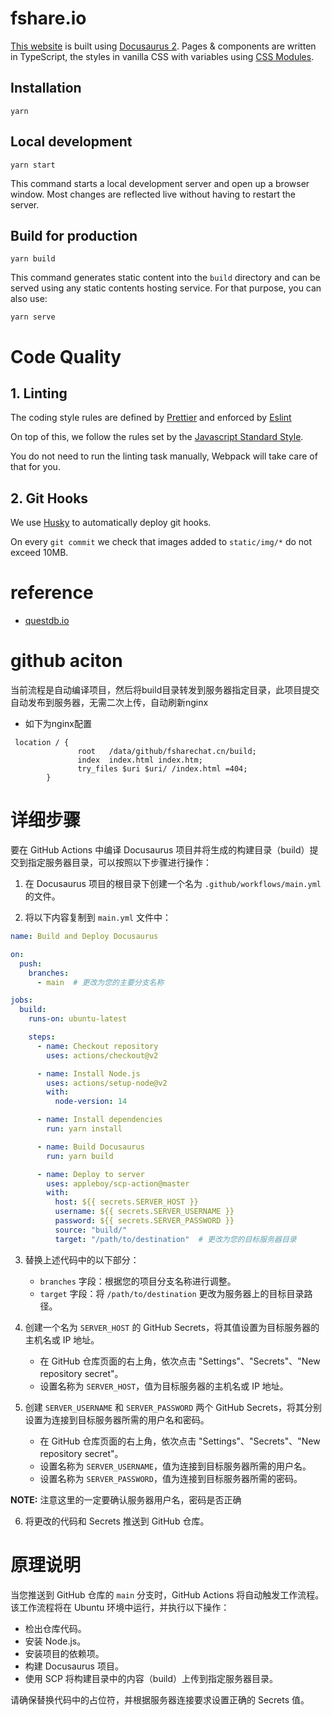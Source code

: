 
# fshare.io

[This website](https://fsharechat.cn/) is built using
[Docusaurus 2](https://v2.docusaurus.io/). Pages & components are written in
TypeScript, the styles in vanilla CSS with variables using
[CSS Modules](https://github.com/css-modules/css-modules).

## Installation

```script
yarn
```

## Local development

```script
yarn start
```

This command starts a local development server and open up a browser window.
Most changes are reflected live without having to restart the server.

## Build for production

```script
yarn build
```

This command generates static content into the `build` directory and can be
served using any static contents hosting service. For that purpose, you can also
use:

```script
yarn serve
```

# Code Quality

## 1. Linting

The coding style rules are defined by [Prettier](https://prettier.io/) and
enforced by [Eslint](https://eslint.org)

On top of this, we follow the rules set by the
[Javascript Standard Style](https://standardjs.com/rules.html).

You do not need to run the linting task manually, Webpack will take care of that
for you.

## 2. Git Hooks

We use [Husky](https://github.com/typicode/husky) to automatically deploy git
hooks.

On every `git commit` we check that images added to `static/img/*` do not exceed
10MB.


# reference

* [questdb.io](https://github.com/questdb/questdb.io)


# github aciton 

当前流程是自动编译项目，然后将build目录转发到服务器指定目录，此项目提交自动发布到服务器，无需二次上传，自动刷新nginx

* 如下为nginx配置

```
 location / {
               root   /data/github/fsharechat.cn/build;
               index  index.html index.htm;
               try_files $uri $uri/ /index.html =404;
        }

```

# 详细步骤

要在 GitHub Actions 中编译 Docusaurus 项目并将生成的构建目录（build）提交到指定服务器目录，可以按照以下步骤进行操作：

1. 在 Docusaurus 项目的根目录下创建一个名为 `.github/workflows/main.yml` 的文件。

2. 将以下内容复制到 `main.yml` 文件中：

```yaml
name: Build and Deploy Docusaurus

on:
  push:
    branches:
      - main  # 更改为您的主要分支名称

jobs:
  build:
    runs-on: ubuntu-latest

    steps:
      - name: Checkout repository
        uses: actions/checkout@v2

      - name: Install Node.js
        uses: actions/setup-node@v2
        with:
          node-version: 14

      - name: Install dependencies
        run: yarn install

      - name: Build Docusaurus
        run: yarn build

      - name: Deploy to server
        uses: appleboy/scp-action@master
        with:
          host: ${{ secrets.SERVER_HOST }}
          username: ${{ secrets.SERVER_USERNAME }}
          password: ${{ secrets.SERVER_PASSWORD }}
          source: "build/"
          target: "/path/to/destination"  # 更改为您的目标服务器目录
```

3. 替换上述代码中的以下部分：
   - `branches` 字段：根据您的项目分支名称进行调整。
   - `target` 字段：将 `/path/to/destination` 更改为服务器上的目标目录路径。

4. 创建一个名为 `SERVER_HOST` 的 GitHub Secrets，将其值设置为目标服务器的主机名或 IP 地址。
   - 在 GitHub 仓库页面的右上角，依次点击 "Settings"、"Secrets"、"New repository secret"。
   - 设置名称为 `SERVER_HOST`，值为目标服务器的主机名或 IP 地址。

5. 创建 `SERVER_USERNAME` 和 `SERVER_PASSWORD` 两个 GitHub Secrets，将其分别设置为连接到目标服务器所需的用户名和密码。
   - 在 GitHub 仓库页面的右上角，依次点击 "Settings"、"Secrets"、"New repository secret"。
   - 设置名称为 `SERVER_USERNAME`，值为连接到目标服务器所需的用户名。
   - 设置名称为 `SERVER_PASSWORD`，值为连接到目标服务器所需的密码。

**NOTE:** 注意这里的一定要确认服务器用户名，密码是否正确

6. 将更改的代码和 Secrets 推送到 GitHub 仓库。

# 原理说明

当您推送到 GitHub 仓库的 `main` 分支时，GitHub Actions 将自动触发工作流程。该工作流程将在 Ubuntu 环境中运行，并执行以下操作：

- 检出仓库代码。
- 安装 Node.js。
- 安装项目的依赖项。
- 构建 Docusaurus 项目。
- 使用 SCP 将构建目录中的内容（build）上传到指定服务器目录。

请确保替换代码中的占位符，并根据服务器连接要求设置正确的 Secrets 值。